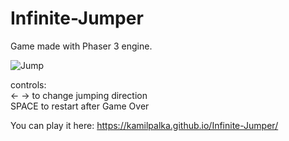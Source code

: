 # Infinite-Jumper
Game made with Phaser 3 engine.

![Jump](https://user-images.githubusercontent.com/49127696/219964884-3ed7f905-528d-4ce1-b031-38aeca1dece5.gif)


controls:  
<- -> to change jumping direction  
SPACE to restart after Game Over  


You can play it here: https://kamilpalka.github.io/Infinite-Jumper/
